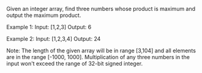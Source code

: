 Given an integer array, find three numbers whose product is maximum and output the maximum product.

Example 1:
Input: [1,2,3]
Output: 6
 
Example 2:
Input: [1,2,3,4]
Output: 24
 
Note:
The length of the given array will be in range [3,104] and all elements are in the range [-1000, 1000].
Multiplication of any three numbers in the input won't exceed the range of 32-bit signed integer.
 
